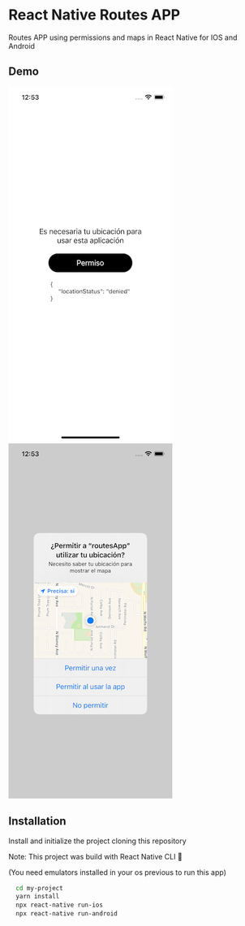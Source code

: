 # React Native Routes APP

Routes APP using permissions and maps in React Native for IOS and Android

## Demo

![image](./simulator.png)
![image](./simulator2.png)

## Installation

Install and initialize the project cloning this repository

Note: This project was build with React Native CLI 🚀

(You need emulators installed in your os previous to run this app)

```bash
  cd my-project
  yarn install
  npx react-native run-ios
  npx react-native run-android
```
